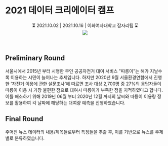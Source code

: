 # 2021 데이터 크리에이터 캠프

<p align="center">⏳ 2021.10.02 | 2021.10.16 | 이화여자대학교 잠자리팀 ⌛<br><a href="http://creator.kbig.kr/"></a><img src="https://user-images.githubusercontent.com/63901494/137845544-dc611955-00f9-4f2e-8dc2-6dde2e62206c.png"></p>
<br>

## Preliminary Round
서울시에서 2015년 부터 시행한 무인 공공자전거 대여 서비스 "따릉이"는 해가 지날수록 이용하는 시민이 늘어나는 추세입니다. 하지만 2020년 9월 서울환경연합에서 진행한 '자전거 이용에 관한 설문조사'에 따르면 조사 대상 2,700명 중 27%의 응답자들이 따릉이 이용 시 가장 불편한 점으로 대여시 따릉이가 부족한 점을 지적하였다고 합니다. 이를 해소하기 위해 2019년 06월 부터 2020년 12월 까지의 날씨와 따릉이 이용량 정보를 활용하여 각 날짜에 해당하는 대여량 예측을 진행하였습니다. 

<!--
### Data

### Model

### Result
-->

## Final Round
주어진 뉴스 데이터의 내용/제목들로부터 특징들을 추출 후, 이를 기반으로 뉴스를 주제별로 분류하였습니다.

<!--
### Data

### Model

### Result

## Contributor

## Structure
-->